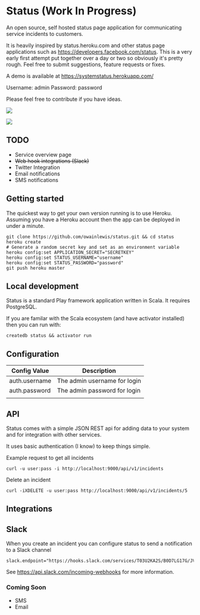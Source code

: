 # Status (Work In Progress)

An open source, self hosted status page application for communicating service incidents to customers.

It is heavily inspired by status.heroku.com and other status page applications such as https://developers.facebook.com/status. This is a very early first attempt put together over a day or two so obviously it's pretty rough. Feel free to submit suggestions, feature requests or fixes.

A demo is available at https://systemstatus.herokuapp.com/

Username: admin
Password: password

Please feel free to contribute if you have ideas.

![](https://raw.githubusercontent.com/owainlewis/status/master/public/images/previewa.png)

![](https://raw.githubusercontent.com/owainlewis/status/master/public/images/previewb.png)

## TODO

+ Service overview page
+ ~~Web hook integrations (Slack)~~
+ Twitter Integration
+ Email notifications
+ SMS notifications

## Getting started

The quickest way to get your own version running is to use Heroku. Assuming you have a Heroku account then the app can be deployed in under a minute.

```
git clone https://github.com/owainlewis/status.git && cd status
heroku create 
# Generate a random secret key and set as an environment variable
heroku config:set APPLICATION_SECRET="SECRETKEY"
heroku config:set STATUS_USERNAME="username"
heroku config:set STATUS_PASSWORD="password"
git push heroku master
```

## Local development

Status is a standard Play framework application written in Scala. It requires PostgreSQL. 

If you are familar with the Scala ecosystem (and have activator installed) then you can run with:

```
createdb status && activator run 
```

## Configuration

| Config Value  | Description                  |
|---------------|------------------------------|
| auth.username | The admin username for login |
| auth.password | The admin password for login |
|               |                              |

## API

Status comes with a simple JSON REST api for adding data to your system and for integration with other services.

It uses basic authentication (I know) to keep things simple.

Example request to get all incidents

```
curl -u user:pass -i http://localhost:9000/api/v1/incidents
```

Delete an incident

```
curl -iXDELETE -u user:pass http://localhost:9000/api/v1/incidents/5
```

## Integrations

## Slack

When you create an incident you can configure status to send a notification to a Slack channel

```
slack.endpoint="https://hooks.slack.com/services/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"
```

See https://api.slack.com/incoming-webhooks for more information.

### Coming Soon 

+ SMS
+ Email





